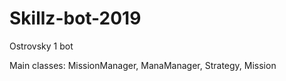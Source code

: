 # Skillz-bot-2019

Ostrovsky 1 bot

Main classes:
MissionManager, ManaManager, Strategy, Mission<T>
